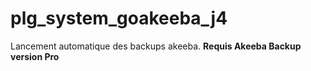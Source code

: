 # plg_system_goakeeba_j4
 
Lancement automatique des backups akeeba.
<b>Requis Akeeba Backup version Pro</b>
